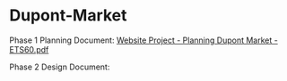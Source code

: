 # Dupont-Market

Phase 1 Planning Document:
[Website Project - Planning Dupont Market - ETS60.pdf](https://github.com/errints/Dupont-Market/files/8509818/Website.Project.-.Planning.Dupont.Market.-.ETS60.pdf)

Phase 2 Design Document:

